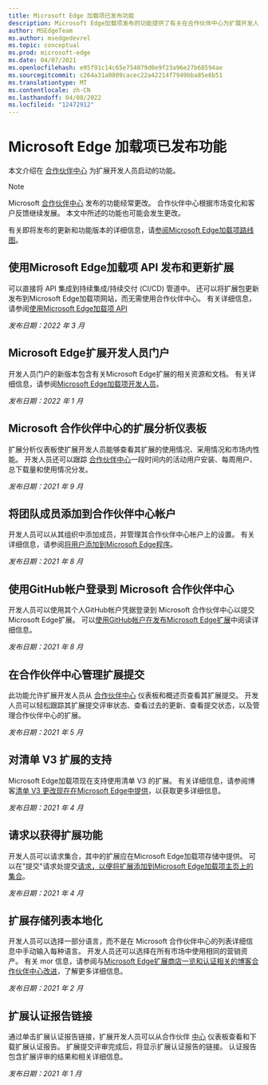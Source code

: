 ```yaml
---
title: Microsoft Edge 加载项已发布功能
description: Microsoft Edge加载项发布的功能提供了有关在合作伙伴中心为扩展开发人员启动的功能的信息。
author: MSEdgeTeam
ms.author: msedgedevrel
ms.topic: conceptual
ms.prod: microsoft-edge
ms.date: 04/07/2021
ms.openlocfilehash: e95f91c14c65e754079d0e9f23a96e27b68594ae
ms.sourcegitcommit: c264a31a0809cacec22a42214f7949bba85e6b51
ms.translationtype: MT
ms.contentlocale: zh-CN
ms.lasthandoff: 04/08/2022
ms.locfileid: "12472912"
---
```

# <a name="microsoft-edge-add-ons-released-features"></a>Microsoft Edge 加载项已发布功能

本文介绍在 [合作伙伴中心](https://partner.microsoft.com/dashboard/microsoftedge/) 为扩展开发人员启动的功能。

> [!NOTE]
> Microsoft [合作伙伴中心](https://partner.microsoft.com/dashboard/microsoftedge/) 发布的功能经常更改。  合作伙伴中心根据市场变化和客户反馈继续发展。 本文中所述的功能也可能会发生更改。

有关即将发布的更新和功能版本的详细信息，请[参阅Microsoft Edge加载项路线图](roadmap.md)。


<!-- ====================================================================== -->
## <a name="publish-and-update-extensions-using-the-microsoft-edge-add-ons-api"></a>使用Microsoft Edge加载项 API 发布和更新扩展

可以直接将 API 集成到持续集成/持续交付 (CI/CD) 管道中。 还可以将扩展包更新发布到Microsoft Edge加载项网站，而无需使用合作伙伴中心。 有关详细信息，请参阅[使用Microsoft Edge加载项 API](/microsoft-edge/extensions-chromium/publish/api/using-addons-api)

*发布日期：2022 年 3 月*


<!-- ====================================================================== -->
## <a name="microsoft-edge-extensions-developer-portal"></a>Microsoft Edge扩展开发人员门户

开发人员门户的新版本包含有关Microsoft Edge扩展的相关资源和文档。 有关详细信息，请参阅[Microsoft Edge加载项开发人员](https://developer.microsoft.com/microsoft-edge/extensions/)。

*发布日期：2022 年 1 月*


<!-- ====================================================================== -->
## <a name="extension-analytics-dashboard-on-microsoft-partner-center"></a>Microsoft 合作伙伴中心的扩展分析仪表板

扩展分析仪表板使扩展开发人员能够查看其扩展的使用情况、采用情况和市场内性能。 开发人员还可以跟踪 [合作伙伴中心](https://partner.microsoft.com/dashboard/microsoftedge/)一段时间内的活动用户安装、每周用户、总下载量和使用情况分发。

*发布日期：2021 年 9 月*


<!-- ====================================================================== -->
## <a name="add-team-members-to-your-partner-center-account"></a>将团队成员添加到合作伙伴中心帐户

开发人员可以从其组织中添加成员，并管理其合作伙伴中心帐户上的设置。 有关详细信息，请参阅[将用户添加到Microsoft Edge程序](/microsoft-edge/extensions-chromium/publish/aad-account)。

*发布日期：2021 年 8 月*


<!-- ====================================================================== -->
## <a name="sign-into-microsoft-partner-center-using-your-github-account"></a>使用GitHub帐户登录到 Microsoft 合作伙伴中心

开发人员可以使用其个人GitHub帐户凭据登录到 Microsoft 合作伙伴中心以提交Microsoft Edge扩展。 可以[使用GitHub帐户在发布Microsoft Edge扩展](/microsoft-edge/extensions-chromium/publish/github)中阅读详细信息。

*发布日期：2021 年 8 月*


<!-- ====================================================================== -->
## <a name="manage-your-extension-submissions-on-partner-center"></a>在合作伙伴中心管理扩展提交

此功能允许扩展开发人员从 [合作伙伴中心](https://partner.microsoft.com/dashboard/microsoftedge/) 仪表板和概述页查看其扩展提交。  开发人员可以轻松跟踪其扩展提交评审状态、查看过去的更新、查看提交状态，以及管理合作伙伴中心的扩展。

*发布日期：2021 年 5 月*


<!-- ====================================================================== -->
## <a name="support-for-manifest-v3-extensions"></a>对清单 V3 扩展的支持

Microsoft Edge加载项现在支持使用清单 V3 的扩展。 有关详细信息，请参阅博客[清单 V3 更改现在在Microsoft Edge中提供](https://techcommunity.microsoft.com/t5/articles/manifest-v3-changes-are-now-available-in-microsoft-edge/m-p/1780254)，以获取更多详细信息。

*发布日期：2021 年 4 月*


<!-- ====================================================================== -->
## <a name="request-to-get-your-extension-featured"></a>请求以获得扩展功能

开发人员可以请求集合，其中的扩展应在Microsoft Edge加载项存储中提供。 可以在"提交"请求处提交[请求，以便将扩展添加到Microsoft Edge加载项主页上的集合](https://forms.office.com/pages/responsepage.aspx?id=v4j5cvGGr0GRqy180BHbRw01UwyBfAxNna_1ZkP3X2VUN0lBSU1YMEU3VFY0VURRODEwSjgwU00yRy4u)。

*发布日期：2021 年 4 月*


<!-- ====================================================================== -->
## <a name="extension-store-listing-localization"></a>扩展存储列表本地化

开发人员可以选择一部分语言，而不是在 Microsoft 合作伙伴中心的列表详细信息中手动输入每种语言。 开发人员还可以选择在所有市场中使用相同的营销资产。 有关 mor 信息，请参阅与[Microsoft Edge扩展商店一览和认证相关的博客合作伙伴中心改进](https://techcommunity.microsoft.com/t5/articles/partner-center-improvements-related-to-microsoft-edge-extensions/m-p/2118981)，了解更多详细信息。

*发布日期：2021 年 2 月*


<!-- ====================================================================== -->
## <a name="extension-certification-report-link"></a>扩展认证报告链接

通过单击扩展认证报告链接，扩展开发人员可以从合作伙伴 [中心](https://partner.microsoft.com/dashboard/microsoftedge/) 仪表板查看和下载扩展认证报告。  扩展提交评审完成后，将显示扩展认证报告的链接。  认证报告包含扩展评审的结果和相关详细信息。

*发布日期：2021 年 1 月*
